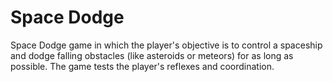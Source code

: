 # Space Dodge
Space Dodge game in which the player's objective is to control a spaceship and dodge falling obstacles (like asteroids or meteors) for as long as possible. The game tests the player's reflexes and coordination.
